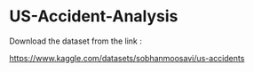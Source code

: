 # US-Accident-Analysis

Download the dataset from the link : 

https://www.kaggle.com/datasets/sobhanmoosavi/us-accidents
